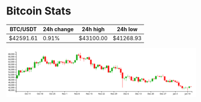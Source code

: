 # Bitcoin Stats

BTC/USDT|24h change|24h high|24h low|
|---|---|---|---|
|$42591.61|0.91%|$43100.00|$41268.93|

<img src="./chart.svg">
